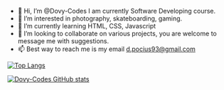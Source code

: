 - 👋 Hi, I’m @Dovy-Codes I am currently Software Developing course.
- 👀 I’m interested in photography, skateboarding, gaming.
- 🌱 I’m currently learning HTML, CSS, Javascript
- 💞️ I’m looking to collaborate on various projects, you are welcome to message me with suggestions.
- 📫 Best way to reach me is my email d.pocius93@gmail.com

[![Top Langs](https://github-readme-stats.vercel.app/api/top-langs/?username=Dovy-Codes&layout=compact)](https://github.com/Dovy-Codes/github-readme-stats)

[![Dovy-Codes GitHub stats](https://github-readme-stats.vercel.app/api?username=Dovy-Codes)](https://github.com/Dovy-Codes/github-readme-stats)

<!---


--->

<!---
Dovy-Codes/Dovy-Codes is a ✨ special ✨ repository because its `README.md` (this file) appears on your GitHub profile.
You can click the Preview link to take a look at your changes.
[![Top Langs](https://github-readme-stats.vercel.app/api/top-langs/?username=dovy-codes)](https://github.com/dovy-codes/github-readme-stats)
--->
